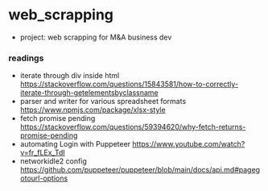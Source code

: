 # web_scrapping
- project: web scrapping for M&A business dev 

### readings
- iterate through div inside html https://stackoverflow.com/questions/15843581/how-to-correctly-iterate-through-getelementsbyclassname
- parser and writer for various spreadsheet formats https://www.npmjs.com/package/xlsx-style
- fetch promise pending https://stackoverflow.com/questions/59394620/why-fetch-returns-promise-pending
- automating Login with Puppeteer https://www.youtube.com/watch?v=fr_fLEx_TdI
- networkidle2 config https://github.com/puppeteer/puppeteer/blob/main/docs/api.md#pagegotourl-options
